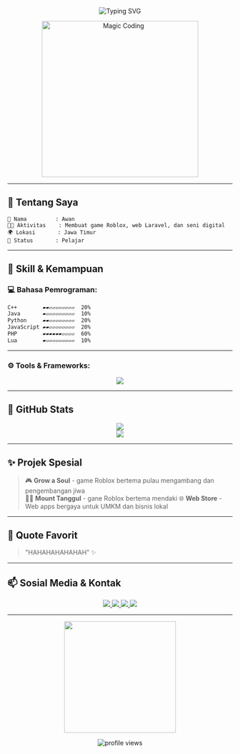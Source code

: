 
<!-- KILLERMAX32 | Awan the Code Magician -->
<p align="center">
  <img src="https://readme-typing-svg.herokuapp.com?font=Fira+Code&size=30&duration=4000&pause=1000&color=00FFFF&center=true&vCenter=true&width=700&lines=✨+Halo,+saya+Setiywan;🌌+Magician+of+Code+and+Imagination;⚔️+Let's+Craft+Some+Magic!" alt="Typing SVG" />
</p>

<p align="center">
  <img src="https://media.giphy.com/media/0D75UbtDyzYunTj5NW/giphy.gif" width="350" alt="Magic Coding" />
</p>

---

## 🎨 Tentang Saya

```
🧠 Nama         : Awan
🧑‍💻 Aktivitas    : Membuat game Roblox, web Laravel, dan seni digital
🌍 Lokasi       : Jawa Timur
🧙 Status       : Pelajar
```

---

## 🚀 Skill & Kemampuan

### 💻 Bahasa Pemrograman:
```markdown
C++        ▰▰▱▱▱▱▱▱▱▱  20%  
Java       ▰▱▱▱▱▱▱▱▱▱  10%  
Python     ▰▰▱▱▱▱▱▱▱▱  20%  
JavaScript ▰▰▱▱▱▱▱▱▱▱  20%  
PHP        ▰▰▰▰▰▰▱▱▱▱  60%  
Lua        ▰▱▱▱▱▱▱▱▱▱  10%
```

---

### ⚙️ Tools & Frameworks:
<p align="center">
  <img src="https://skillicons.dev/icons?i=vscode,github,laravel,bootstrap,tailwind,mysql,lua,php,js,py,java,cpp&theme=dark" />
</p>

---

## 🧪 GitHub Stats

<p align="center">
  <img src="https://github-readme-stats.vercel.app/api?username=USERNAME-GITHUB&show_icons=true&theme=tokyonight&hide_border=true&custom_title=🔥+Statistik+Saya" />
  <br>
  <img src="https://github-readme-streak-stats.herokuapp.com/?user=USERNAME-GITHUB&theme=tokyonight&hide_border=true" />
</p>

---

## ✨ Projek Spesial
> 🎮 **Grow a Soul** - game Roblox bertema pulau mengambang dan pengembangan jiwa  
> 🧙‍♂️ **Mount Tanggul** - gane Roblox bertema mendaki
> 🌐 **Web Store** - Web apps bergaya untuk UMKM dan bisnis lokal

---

## 🌌 Quote Favorit

> "HAHAHAHAHAHAH” ✨

---

## 📫 Sosial Media & Kontak

<p align="center">
  <a href="https://www.tiktok.com/@awancode" target="_blank">
    <img src="https://img.shields.io/badge/TikTok-%231DA1F2.svg?style=for-the-badge&logo=tiktok&logoColor=white" />
  </a>
  <a href="https://instagram.com/awancode" target="_blank">
    <img src="https://img.shields.io/badge/Instagram-E4405F?style=for-the-badge&logo=instagram&logoColor=white" />
  </a>
  <a href="https://discord.com/users/123456789012345678" target="_blank">
    <img src="https://img.shields.io/badge/Discord-Awan%230123-7289DA?style=for-the-badge&logo=discord&logoColor=white" />
  </a>
  <a href="https://www.roblox.com/users/1234567/profile" target="_blank">
    <img src="https://img.shields.io/badge/Roblox-Idexly-red?style=for-the-badge&logo=roblox" />
  </a>
</p>

---

<p align="center">
  <img src="https://media.giphy.com/media/SWoSkN6DxTszqIKEqv/giphy.gif" width="250" />
</p>

<p align="center">
  <img src="https://komarev.com/ghpvc/?username=USERNAME-GITHUB&label=Kunjungan+Profil&color=0e75b6&style=flat-square" alt="profile views" />
</p>
